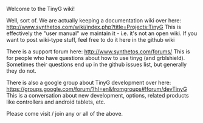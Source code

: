 Welcome to the TinyG wiki!

Well, sort of. We are actually keeping a documentation wiki over here:
http://www.synthetos.com/wiki/index.php?title=Projects:TinyG
This is effectively the "user manual" we maintain it - i.e. it's not an open wiki. If you want to post wiki-type stuff, feel free to do it here in the github wiki

There is a support forum here:
http://www.synthetos.com/forums/
This is for people who have questions about how to use tinyg (and grblshield). Sometimes their questions end up in the github issues list, but generally they do not.

There is also a google group about TinyG development over here:
https://groups.google.com/forum/?hl=en&fromgroups#!forum/devTinyG
This is a conversation about new development, options, related products like controllers and android tablets, etc.

Please come visit / join any or all of the above.

